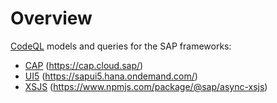 # Overview
[CodeQL](https://codeql.github.com/) models and queries for the SAP frameworks:
- [CAP](javascript/frameworks/cap) (https://cap.cloud.sap/)
- [UI5](javascript/frameworks/ui5) (https://sapui5.hana.ondemand.com/)
- [XSJS](javascript/frameworks/XSJS) (https://www.npmjs.com/package/@sap/async-xsjs)